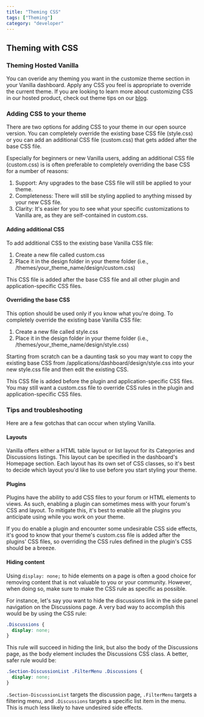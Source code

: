 ```yaml
---
title: "Theming CSS"
tags: ["Theming"]
category: "developer"
---
```


## Theming with CSS

### Theming Hosted Vanilla
You can overide any theming you want in the customize theme section in your Vanilla dashboard. Apply any CSS you feel is appropriate to override the current theme. If you are looking to learn more about customizing CSS in our hosted product, check out theme tips on our [blog](https://blog.vanillaforums.com/tag/fridaytips/).

### Adding CSS to your theme

There are two options for adding CSS to your theme in our open source version. You can completely override the existing base CSS file (style.css) or you can add an additional CSS file (custom.css) that gets added after the base CSS file.

Especially for beginners or new Vanilla users, adding an additional CSS file (custom.css) is is often preferable to completely overriding the base CSS for a number of reasons:

1. Support: Any upgrades to the base CSS file will still be applied to your theme.
2. Completeness: There will still be styling applied to anything missed by your new CSS file.
3. Clarity: It's easier for you to see what your specific customizations to Vanilla are, as they are self-contained in custom.css.

#### Adding additional CSS

To add additional CSS to the existing base Vanilla CSS file:

1. Create a new file called custom.css
2. Place it in the design folder in your theme folder (i.e., /themes/your_theme_name/design/custom.css)

This CSS file is added after the base CSS file and all other plugin and application-specific CSS files.

#### Overriding the base CSS

This option should be used only if you know what you're doing. To completely override the existing base Vanilla CSS file:

1. Create a new file called style.css
2. Place it in the design folder in your theme folder (i.e., /themes/your_theme_name/design/style.css)

Starting from scratch can be a daunting task so you may want to copy the existing base CSS from /applications/dashboard/design/style.css into your new style.css file and then edit the existing CSS.

This CSS file is added before the plugin and application-specific CSS files. You may still want a custom.css file to override CSS rules in the plugin and application-specific CSS files.

### Tips and troubleshooting

Here are a few gotchas that can occur when styling Vanilla.

#### Layouts

Vanilla offers either a HTML table layout or list layout for its Categories and Discussions listings. This layout can be specified in the dashboard's Homepage section. Each layout has its own set of CSS classes, so it's best to decide which layout you'd like to use before you start styling your theme.

#### Plugins

Plugins have the ability to add CSS files to your forum or HTML elements to views. As such, enabling a plugin can sometimes mess with your forum's CSS and layout. To mitigate this, it's best to enable all the plugins you anticipate using while you work on your theme.

If you do enable a plugin and encounter some undesirable CSS side effects, it's good to know that your theme's custom.css file is added after the plugins' CSS files, so overriding the CSS rules defined in the plugin's CSS should be a breeze.

#### Hiding content

Using `display: none;` to hide elements on a page is often a good choice for removing content that is not valuable to you or your community. However, when doing so, make sure to make the CSS rule as specific as possible.

For instance, let's say you want to hide the discussions link in the side panel navigation on the Discussions page. A very bad way to accomplish this would be by using the CSS rule:

```css
.Discussions {
  display: none;
}
```
This rule will succeed in hiding the link, but also the body of the Discussions page, as the body element includes the Discussions CSS class. A better, safer rule would be:

```css
.Section-DiscussionList .FilterMenu .Discussions {
  display: none;
}
```

`.Section-DiscussionList` targets the discussion page, `.FilterMenu` targets a filtering menu, and `.Discussions` targets a specific list item in the menu. This is much less likely to have undesired side effects.
